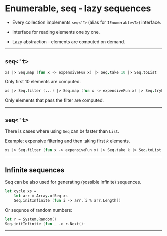 <!-- header: '**F# Data Structures**' -->

# Enumerable, seq - lazy sequences

* Every collection implements `seq<'T>` (alias for `IEnumerable<T>`) interface.

* Interface for reading elements one by one.

* Lazy abstraction - elements are computed on demand.

---

## `seq<'t>`

```fsharp
xs |> Seq.map (fun x -> expensiveFun x) |> Seq.take 10 |> Seq.toList
```

Only first 10 elements are computed.

```fsharp
xs |> Seq.filter (...) |> Seq.map (fun x -> expensiveFun x) |> Seq.tryFind (...)
```

Only elements that pass the filter are computed.

---

## `seq<'t>`

There is cases where using `Seq` can be faster than `List`.

Example: expensive filtering and then taking first *k* elements.

```fsharp
xs |> Seq.filter (fun x -> expensiveFun x) |> Seq.take k |> Seq.toList
```

---

## Infinite sequences

Seq can be also used for generating (possible infinite) sequences.

```fsharp
let cycle xs =
    let arr = Array.ofSeq xs
    Seq.initInfinite (fun i -> arr.[i % arr.Length])
```

Or sequnce of random numbers:

```fsharp
let r = System.Random()
Seq.initInfinite (fun _ -> r.Next())
```

---
